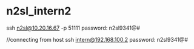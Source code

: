 # n2sl_intern2
ssh n2sl@10.20.16.67 -p 51111
password: n2sl9341@#

//connecting from host
ssh intern@192.168.100.2
password: n2sl9341@#
